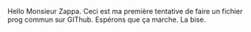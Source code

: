 Hello Monsieur Zappa. Ceci est ma première tentative de faire un fichier prog commun sur GIThub. Espérons que ça marche. La bise.


